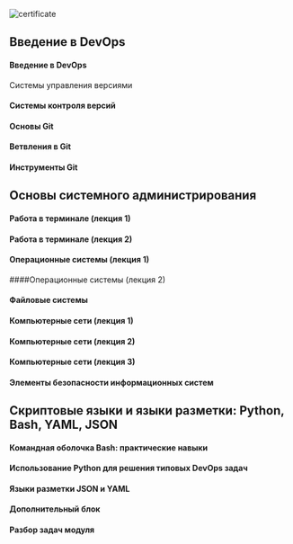 ![certificate](https://user-images.githubusercontent.com/10263785/183571092-bd40c837-07ab-4eb8-b519-1ff63e086d62.jpg)

## Введение в DevOps
#### Введение в DevOps

Системы управления версиями
#### Системы контроля версий
#### Основы Git
#### Ветвления в Git
#### Инструменты Git

## Основы системного администрирования
#### Работа в терминале (лекция 1)
#### Работа в терминале (лекция 2)
#### Операционные системы (лекция 1)
####Операционные системы (лекция 2)
#### Файловые системы
#### Компьютерные сети (лекция 1)
#### Компьютерные сети (лекция 2)
#### Компьютерные сети (лекция 3)
#### Элементы безопасности информационных систем

## Скриптовые языки и языки разметки: Python, Bash, YAML, JSON
#### Командная оболочка Bash: практические навыки
#### Использование Python для решения типовых DevOps задач
#### Языки разметки JSON и YAML
#### Дополнительный блок

#### Разбор задач модуля
